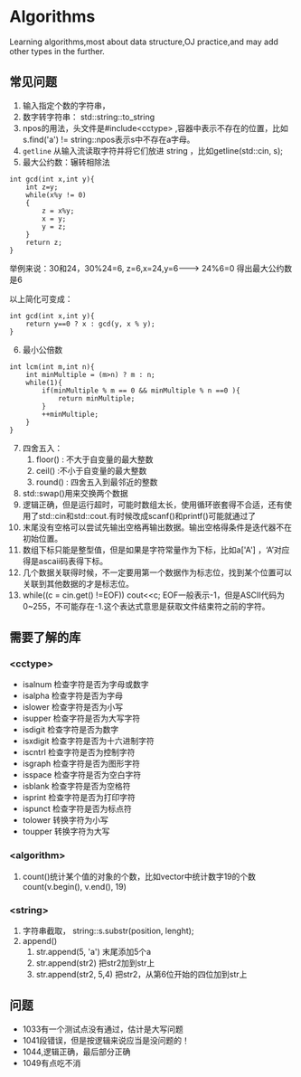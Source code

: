 # Algorithms
Learning algorithms,most about data structure,OJ practice,and may add other types in the further.

## 常见问题

1. 输入指定个数的字符串，
2. 数字转字符串： std::string::to_string
3. npos的用法，头文件是#include\<cctype> ,容器中表示不存在的位置，比如s.find('a') != string::npos表示s中不存在a字母。
4. `getline` 从输入流读取字符并将它们放进 string  ，比如getline(std::cin, s);
5. 最大公约数：辗转相除法

```
int gcd(int x,int y){
    int z=y;
    while(x%y != 0)
    {
        z = x%y;
        x = y;
        y = z;
    }
    return z;
}
```

举例来说：30和24，30%24=6, z=6,x=24,y=6--->  24%6=0  得出最大公约数是6

以上简化可变成：

```
int gcd(int x,int y){
    return y==0 ? x : gcd(y, x % y);
}
```

6. 最小公倍数

```
int lcm(int m,int n){
    int minMultiple = (m>n) ? m : n;
    while(1){
        if(minMultiple % m == 0 && minMultiple % n ==0 ){
            return minMultiple;
        }
        ++minMultiple;
    }
}
```

7. 四舍五入：
   1. floor()  : 不大于自变量的最大整数
   2. ceil()   :不小于自变量的最大整数
   3. round()  : 四舍五入到最邻近的整数
8. std::swap()用来交换两个数据
9. 逻辑正确，但是运行超时，可能时数组太长，使用循环嵌套得不合适，还有使用了std::cin和std::cout.有时候改成scanf()和printf()可能就通过了
10. 末尾没有空格可以尝试先输出空格再输出数据。输出空格得条件是迭代器不在初始位置。
11. 数组下标只能是整型值，但是如果是字符常量作为下标，比如a['A'] ，‘A’对应得是ascaii码表得下标。
12. 几个数据关联得时候，不一定要用第一个数据作为标志位，找到某个位置可以关联到其他数据的才是标志位。
13. while((c = cin.get() !=EOF)) cout<<c;   EOF一般表示-1，但是ASCII代码为0~255，不可能存在-1.这个表达式意思是获取文件结束符之前的字符。



## 需要了解的库

### \<cctype>

* isalnum  检查字符是否为字母或数字
* isalpha    检查字符是否为字母
* islower   检查字符是否为小写
* isupper    检查字符是否为大写字符
* isdigit    检查字符是否为数字
* isxdigit   检查字符是否为十六进制字符
* iscntrl   检查字符是否为控制字符
* isgraph  检查字符是否为图形字符
* isspace    检查字符是否为空白字符
* isblank    检查字符是否为空格符
* isprint   检查字符是否为打印字符
* ispunct   检查字符是否为标点符
* tolower    转换字符为小写
* toupper   转换字符为大写   



### \<algorithm>

1. count()统计某个值的对象的个数，比如vector中统计数字19的个数count(v.begin(), v.end(), 19)





### \<string>

1. 字符串截取， string::s.substr(position, lenght);
2. append()
   1. str.append(5, 'a') 末尾添加5个a
   2. str.append(str2)  把str2加到str上
   3. str.append(str2, 5,4) 把str2，从第6位开始的四位加到str上





## 问题

* 1033有一个测试点没有通过，估计是大写问题
* 1041段错误，但是按逻辑来说应当是没问题的！
* 1044,逻辑正确，最后部分正确
* 1049有点吃不消